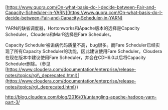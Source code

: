 [https://www.quora.com/On-what-basis-do-I-decide-between-Fair-and-Capacity-Scheduler-in-YARN](https://www.quora.com/On-what-basis-do-I-decide-between-Fair-and-Capacity-Scheduler-in-YARN)

YARN的缺省调度器，Hortonworks和Apache版本的选择是Capacity Scheduler，Cloudera和MarR选择是Fare Scheduler。

Capacity Scheduler被诟病代码质量不高，bug很多。而Fare Scheduler已经实现了所有Capacity Scheduler的功能，因此建议使用Fare Scheduler。Cloudera在现在版本中建议使用Fare Scheduler，并会在CDH6.0以后将Capacity Scheduler删除。（参见[https://www.cloudera.com/documentation/enterprise/release-notes/topics/rg\\_deprecated.html）](https://www.cloudera.com/documentation/enterprise/release-notes/topics/rg\_deprecated.html）)





http://blog.cloudera.com/blog/2016/01/untangling-apache-hadoop-yarn-part-3/



